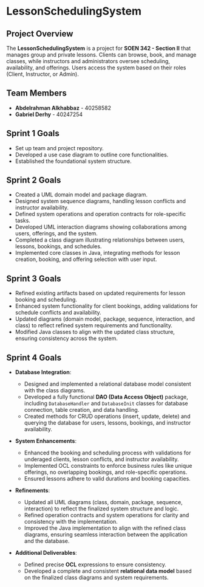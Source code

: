 # LessonSchedulingSystem

## Project Overview
The **LessonSchedulingSystem** is a project for **SOEN 342 - Section II** that manages group and private lessons. Clients can browse, book, and manage classes, while instructors and administrators oversee scheduling, availability, and offerings. Users access the system based on their roles (Client, Instructor, or Admin).

## Team Members
- **Abdelrahman Alkhabbaz** - 40258582
- **Gabriel Derhy** - 40247254

## Sprint 1 Goals
- Set up team and project repository.
- Developed a use case diagram to outline core functionalities.
- Established the foundational system structure.

## Sprint 2 Goals
- Created a UML domain model and package diagram.
- Designed system sequence diagrams, handling lesson conflicts and instructor availability.
- Defined system operations and operation contracts for role-specific tasks.
- Developed UML interaction diagrams showing collaborations among users, offerings, and the system.
- Completed a class diagram illustrating relationships between users, lessons, bookings, and schedules.
- Implemented core classes in Java, integrating methods for lesson creation, booking, and offering selection with user input.

## Sprint 3 Goals
- Refined existing artifacts based on updated requirements for lesson booking and scheduling.
- Enhanced system functionality for client bookings, adding validations for schedule conflicts and availability.
- Updated diagrams (domain model, package, sequence, interaction, and class) to reflect refined system requirements and functionality.
- Modified Java classes to align with the updated class structure, ensuring consistency across the system.

## Sprint 4 Goals
- **Database Integration**:
  - Designed and implemented a relational database model consistent with the class diagrams.
  - Developed a fully functional **DAO (Data Access Object)** package, including `DatabaseHandler` and `DatabaseInit` classes for database connection, table creation, and data handling.
  - Created methods for CRUD operations (insert, update, delete) and querying the database for users, lessons, bookings, and instructor availability.

- **System Enhancements**:
  - Enhanced the booking and scheduling process with validations for underaged clients, lesson conflicts, and instructor availability.
  - Implemented OCL constraints to enforce business rules like unique offerings, no overlapping bookings, and role-specific operations.
  - Ensured lessons adhere to valid durations and booking capacities.

- **Refinements**:
  - Updated all UML diagrams (class, domain, package, sequence, interaction) to reflect the finalized system structure and logic.
  - Refined operation contracts and system operations for clarity and consistency with the implementation.
  - Improved the Java implementation to align with the refined class diagrams, ensuring seamless interaction between the application and the database.

- **Additional Deliverables**:
  - Defined precise **OCL** expressions to ensure consistency.
  - Developed a complete and consistent **relational data model** based on the finalized class diagrams and system requirements.

